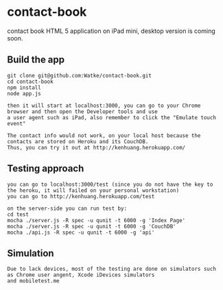contact-book
============

contact book HTML 5 application on iPad mini, desktop version is coming soon.

## Build the app
    
    git clone git@github.com:Watke/contact-book.git
    cd contact-book
    npm install
    node app.js
    
    then it will start at localhost:3000, you can go to your Chrome browser and then open the Developer tools and use 
    a user agent such as iPad, also remember to click the "Emulate touch event"
    
    The contact info would not work, on your local host because the contacts are stored on Heroku and its CouchDB.
    Thus, you can try it out at http://kenhuang.herokuapp.com/
    
## Testing approach

    you can go to localhost:3000/test (since you do not have the key to the heroku, it will failed on your personal workstation)
    you can go to http://kenhuang.herokuapp.com/test
    
    on the server-side you can run test by:
    cd test
    mocha ./server.js -R spec -u qunit -t 6000 -g 'Index Page'
    mocha ./server.js -R spec -u qunit -t 6000 -g 'CouchDB'
    mocha ./api.js -R spec -u qunit -t 6000 -g 'api'
   
## Simulation
    
    Due to lack devices, most of the testing are done on simulators such as Chrome user angent, Xcode iDevices simulators
    and mobiletest.me
